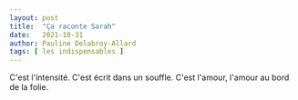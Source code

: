 ```yaml
---
layout: post
title:  "Ça raconte Sarah"
date:   2021-10-31
author: Pauline Delabroy-Allard
tags: [ les indispensables ]
---
```

C'est l'intensité. C'est écrit dans un souffle. C'est l'amour, l'amour au bord de la folie.
